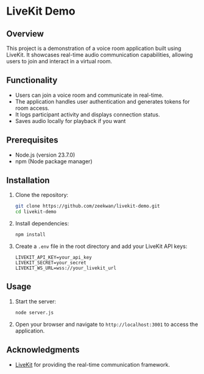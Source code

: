 # LiveKit Demo

## Overview
This project is a demonstration of a voice room application built using LiveKit. It showcases real-time audio communication capabilities, allowing users to join and interact in a virtual room.

## Functionality
- Users can join a voice room and communicate in real-time.
- The application handles user authentication and generates tokens for room access.
- It logs participant activity and displays connection status.
- Saves audio locally for playback if you want

## Prerequisites
- Node.js (version 23.7.0)
- npm (Node package manager)

## Installation
1. Clone the repository:
   ```bash
   git clone https://github.com/zeekwan/livekit-demo.git
   cd livekit-demo
   ```

2. Install dependencies:
   ```bash
   npm install
   ```

3. Create a `.env` file in the root directory and add your LiveKit API keys:
   ```plaintext
   LIVEKIT_API_KEY=your_api_key
   LIVEKIT_SECRET=your_secret
   LIVEKIT_WS_URL=wss://your_livekit_url
   ```

## Usage
1. Start the server:
   ```bash
   node server.js
   ```

2. Open your browser and navigate to `http://localhost:3001` to access the application.



## Acknowledgments
- [LiveKit](https://livekit.io/) for providing the real-time communication framework.
